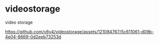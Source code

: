 # videostorage
video storage




https://github.com/v6y4/videostorage/assets/121084767/5c611061-d09b-4e04-8669-0d2eeb73253d

